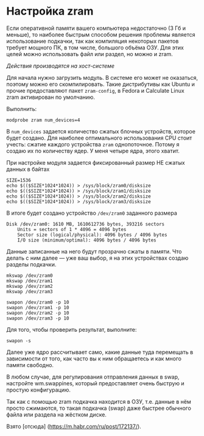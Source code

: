 # Настройка zram

Если оперативной памяти вашего компьютера недостаточно (3 Гб и меньше), то наиболее быстрым способом решения проблемы является использование подкачки, так как компиляция некоторых пакетов требует мощного ПК, в том числе, большого объёма ОЗУ. Для этих целей можно использовать файл или раздел, но можно и zram.

*Действия производятся на хост-системе*

Для начала нужно загрузить модуль. В системе его может не оказаться, поэтому можно его скомпилировать. Такие дистрибутивы как Ubuntu и прочие предоставляют пакет `zram-config`, в Fedora и Calculate Linux zram активирован по умолчанию. 

Выполнить:
```
modprobe zram num_devices=4
```

В `num_devices` задается количество сжатых блочных устройств, которое будет создано.
Для наиболее оптимального использования CPU стоит учесть: сжатие каждого устройства `zram` однопоточное. Потому я создаю их по количеству ядер. У меня четыре ядра, этого хватит.

При настройке модуля задается фиксированный размер НЕ сжатых данных в байтах

```
SIZE=1536
echo $(($SIZE*1024*1024)) > /sys/block/zram0/disksize
echo $(($SIZE*1024*1024)) > /sys/block/zram1/disksize
echo $(($SIZE*1024*1024)) > /sys/block/zram2/disksize
echo $(($SIZE*1024*1024)) > /sys/block/zram3/disksize
```

В итоге будет создано устройство `/dev/zram0` заданного размера

```
Disk /dev/zram0: 1610 MB, 1610612736 bytes, 393216 sectors
    Units = sectors of 1 * 4096 = 4096 bytes
    Sector size (logical/physical): 4096 bytes / 4096 bytes
    I/O size (minimum/optimal): 4096 bytes / 4096 bytes
```

Данные записанные на него будут прозрачно сжаты в памяти. Что делать с ним далее — уже ваш выбор, я на этих устройствах создаю разделы подкачки.

```
mkswap /dev/zram0
mkswap /dev/zram1
mkswap /dev/zram2
mkswap /dev/zram3

swapon /dev/zram0 -p 10
swapon /dev/zram1 -p 10
swapon /dev/zram2 -p 10
swapon /dev/zram3 -p 10
```

Для того, чтобы проверить результат, выполните:
```
swapon -s
```

Далее уже ядро рассчитывает само, какие данные туда перемещать в зависимости от того, как часто вы к ним обращаетесь и как много памяти свободно.

В любом случае, для регулирования отправления данных в swap, настройте wm.swappines, который предоставляет очень быструю и простую конфигурацию.

Так как с помощью zram подкачка находится в ОЗУ, т.е. данные в нём просто сжимаются, то такая подкачка (swap) даже быстрее обычного файла или раздела на жёстком диске.

Взято [отсюда] (https://m.habr.com/ru/post/172137/). 
